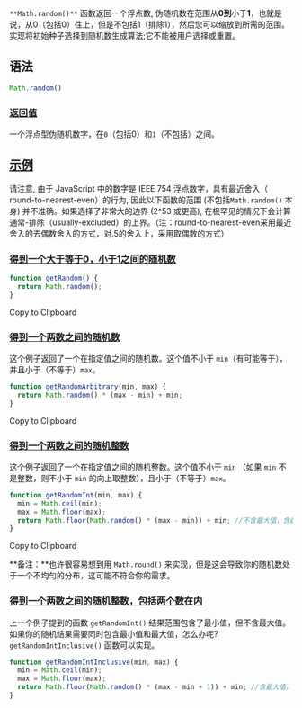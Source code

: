 `**Math.random()**` 函数返回一个浮点数,  伪随机数在范围从**0到**小于**1**，也就是说，从0（包括0）往上，但是不包括1（排除1），然后您可以缩放到所需的范围。实现将初始种子选择到随机数生成算法;它不能被用户选择或重置。

## 语法

```javascript
Math.random()
```

### [返回值](https://developer.mozilla.org/zh-CN/docs/Web/JavaScript/Reference/Global_Objects/Math/random#parameters)

一个浮点型伪随机数字，在`0`（包括0）和`1`（不包括）之间。

## [示例](https://developer.mozilla.org/zh-CN/docs/Web/JavaScript/Reference/Global_Objects/Math/random#examples)

请注意, 由于 JavaScript 中的数字是 IEEE 754 浮点数字，具有最近舍入（ round-to-nearest-even）的行为, 因此以下函数的范围 (不包括`Math.random()` 本身) 并不准确。如果选择了非常大的边界 (2^53 或更高), 在极罕见的情况下会计算通常-排除（usually-excluded）的上界。（注：round-to-nearest-even采用最近舍入的去偶数舍入的方式，对.5的舍入上，采用取偶数的方式）

### [得到一个大于等于0，小于1之间的随机数](https://developer.mozilla.org/zh-CN/docs/Web/JavaScript/Reference/Global_Objects/Math/random#得到一个大于等于0，小于1之间的随机数)

```javascript
function getRandom() {
  return Math.random();
}
```

Copy to Clipboard

### [得到一个两数之间的随机数](https://developer.mozilla.org/zh-CN/docs/Web/JavaScript/Reference/Global_Objects/Math/random#得到一个两数之间的随机数)

这个例子返回了一个在指定值之间的随机数。这个值不小于 `min`（有可能等于），并且小于（不等于）`max`。

```javascript
function getRandomArbitrary(min, max) {
  return Math.random() * (max - min) + min;
}
```

Copy to Clipboard

### [得到一个两数之间的随机整数](https://developer.mozilla.org/zh-CN/docs/Web/JavaScript/Reference/Global_Objects/Math/random#得到一个两数之间的随机整数)

这个例子返回了一个在指定值之间的随机整数。这个值不小于 `min` （如果 `min` 不是整数，则不小于 `min` 的向上取整数），且小于（不等于）`max`。

```javascript
function getRandomInt(min, max) {
  min = Math.ceil(min);
  max = Math.floor(max);
  return Math.floor(Math.random() * (max - min)) + min; //不含最大值，含最小值
}
```

Copy to Clipboard

**备注：**也许很容易想到用 `Math.round()` 来实现，但是这会导致你的随机数处于一个不均匀的分布，这可能不符合你的需求。

### [得到一个两数之间的随机整数，包括两个数在内](https://developer.mozilla.org/zh-CN/docs/Web/JavaScript/Reference/Global_Objects/Math/random#得到一个两数之间的随机整数，包括两个数在内)

上一个例子提到的函数 `getRandomInt()` 结果范围包含了最小值，但不含最大值。如果你的随机结果需要同时包含最小值和最大值，怎么办呢? `getRandomIntInclusive()` 函数可以实现。

```javascript
function getRandomIntInclusive(min, max) {
  min = Math.ceil(min);
  max = Math.floor(max);
  return Math.floor(Math.random() * (max - min + 1)) + min; //含最大值，含最小值 
}
```